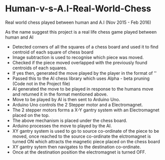 # Human-v-s-A.I-Real-World-Chess
Real world chess played between human and A.I (Nov 2015 - Feb 2016)

As the name suggest this project is a real life chess game played between human and AI
- Detected corners of all the squares of a chess board and used it to find centroid of each square of chess board
- Image subtraction is used to recognise which piece was moved.
- Checked if the piece moved overlapped with the previously found centroids of each squares.
- If yes then, generated the move played by the player in the format of '<source co-ordinates><destination co-ordinates>'
- Passed this to the AI chess library which uses Alpha - beta pruning (Code not in the Project file)
- AI generated the move to be played in response to the humans move and returned it in the format mentioned above.
- Move to be played by AI is then sent to Arduino Uno.
- Arduino Uno controls the 2 Stepper motor and a Electromagnet.
- The 2 stepper motors forms a X-Y gantry system with an Electromagnet placed on the top.
- The above mechanism is placed under the chess board.
- Arduino processes the move to played by the AI.
- XY gantry system is used to go to source co-ordinate of the piece to be moved, once reached to the source co-ordinate the elctromagnet is turned ON which attracts the magnetic piece placed on the chess board
- XY gantry sytem then navigates to the destination co-ordinate.
- Once at the destination position the electromagnet is turned OFF.
